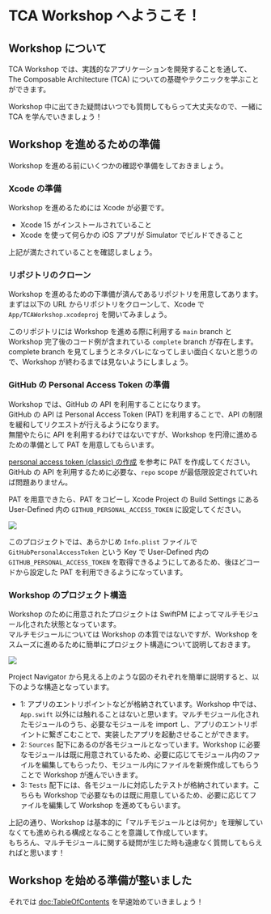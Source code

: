 # TCA Workshop へようこそ！

## Workshop について

TCA Workshop では、実践的なアプリケーションを開発することを通して、The Composable Architecture (TCA) についての基礎やテクニックを学ぶことができます。

Workshop 中に出てきた疑問はいつでも質問してもらって大丈夫なので、一緒に TCA を学んでいきましょう！

## Workshop を進めるための準備

Workshop を進める前にいくつかの確認や準備をしておきましょう。

### Xcode の準備

Workshop を進めるためには Xcode が必要です。  

- Xcode 15 がインストールされていること
- Xcode を使って何らかの iOS アプリが Simulator でビルドできること

上記が満たされていることを確認しましょう。

### リポジトリのクローン

Workshop を進めるための下準備が済んであるリポジトリを用意してあります。  
まずは以下の URL からリポジトリをクローンして、Xcode で `App/TCAWorkshop.xcodeproj` を開いてみましょう。

[](https://github.com/kalupas226/tca-workshop.git)

このリポジトリには Workshop を進める際に利用する `main` branch と Workshop 完了後のコード例が含まれている `complete` branch が存在します。  
complete branch を見てしまうとネタバレになってしまい面白くないと思うので、Workshop が終わるまでは見ないようにしましょう。

### GitHub の Personal Access Token の準備

Workshop では、GitHub の API を利用することになります。  
GitHub の API は Personal Access Token (PAT) を利用することで、API の制限を緩和してリクエストが行えるようになります。  
無闇やたらに API を利用するわけではないですが、Workshop を円滑に進めるための準備として PAT を用意してもらいます。

[personal access token (classic) の作成](https://docs.github.com/ja/authentication/keeping-your-account-and-data-secure/managing-your-personal-access-tokens#personal-access-token-classic-%E3%81%AE%E4%BD%9C%E6%88%90) を参考に PAT を作成してください。  
GitHub の API を利用するために必要な、`repo` scope が最低限設定されていれば問題ありません。

PAT を用意できたら、PAT をコピーし Xcode Project の Build Settings にある User-Defined 内の `GITHUB_PERSONAL_ACCESS_TOKEN` に設定してください。

![](pat-user-defined.png)

このプロジェクトでは、あらかじめ `Info.plist` ファイルで `GitHubPersonalAccessToken` という Key で User-Defined 内の `GITHUB_PERSONAL_ACCESS_TOKEN` を取得できるようにしてあるため、後ほどコードから設定した PAT を利用できるようになっています。

### Workshop のプロジェクト構造

Workshop のために用意されたプロジェクトは SwiftPM によってマルチモジュール化された状態となっています。  
マルチモジュールについては Workshop の本質ではないですが、Workshop をスムーズに進めるために簡単にプロジェクト構造について説明しておきます。

![](project-structure.png)

Project Navigator から見える上のような図のそれぞれを簡単に説明すると、以下のような構造となっています。

- 1: アプリのエントリポイントなどが格納されています。Workshop 中では、`App.swift` 以外には触れることはないと思います。マルチモジュール化されたモジュールのうち、必要なモジュールを import し、アプリのエントリポイントに繋ぎこむことで、実装したアプリを起動させることができます。
- 2: `Sources` 配下にあるのが各モジュールとなっています。Workshop に必要なモジュールは既に用意されているため、必要に応じてモジュール内のファイルを編集してもらったり、モジュール内にファイルを新規作成してもらうことで Workshop が進んでいきます。
- 3: `Tests` 配下には、各モジュールに対応したテストが格納されています。こちらも Workshop で必要なものは既に用意しているため、必要に応じてファイルを編集して Workshop を進めてもらいます。

上記の通り、Workshop は基本的に「マルチモジュールとは何か」を理解していなくても進められる構成となることを意識して作成しています。  
もちろん、マルチモジュールに関する疑問が生じた時も遠慮なく質問してもらえればと思います！

## Workshop を始める準備が整いました

それでは <doc:TableOfContents> を早速始めていきましょう！
